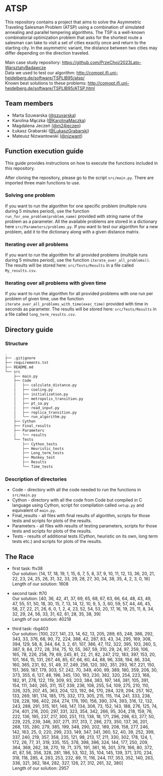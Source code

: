 # ATSP

This repository contains a project that aims to solve the Asymmetric Traveling Salesman Problem (ATSP) using a combination of simulated annealing and parallel tempering algorithms.
The TSP is a well-known combinatorial optimization problem that asks for the shortest route a salesman can take to visit a set of cities exactly once and return to the starting city. In the asymmetric variant, the distance between two cities may differ depending on the direction traveled.

Main case study repository: https://github.com/PrzeChoj/2023Lato-WarsztatyBadawcze <br />
Data we used to test our algorithm: http://comopt.ifi.uni-heidelberg.de/software/TSPLIB95/atsp/ <br />
Known best solutions to these problems: http://comopt.ifi.uni-heidelberg.de/software/TSPLIB95/ATSP.html

## Team members
- Marta Szuwarska ([@szuvarska](https://github.com/szuvarska))
- Karolina Mączka ([@KarolinaMaczka](https://github.com/KarolinaMaczka))
- Magdalena Jeczeń ([@m24jeczen](https://github.com/m24jeczen))
- Łukasz Grabarski ([@LukaszGrabarski](https://github.com/LukaszGrabarski))
- Mateusz Nizwantowski ([@nizwant](https://github.com/nizwant))

## Function execution guide

This guide provides instructions on how to execute the functions included in this repository. 

After cloning the repository, please go to the script `src/main.py`. There are imported three main functions to use.

### Solving one problem
If you want to run the algorithm for one specific problem (multiple runs during 5 minutes period), use the function `run_for_one_problem(problem_name)` provided with string name of the problem as a parameter. All the available problems are stored in a dictionary here `src/Parameters/problems.py`. If you want to test our algorithm for a new problem, add it to the dictionary along with a given distance matrix. 

### Iterating over all problems
If you want to run the algorithm for all provided problems (multiple runs during 5 minutes period), use the function `iterate_over_all_problems()`. The results will be stored here: `src/Tests/Results` in a file called `My_results.csv`.

### Iterating over all problems with given time
If you want to run the algorithm for all provided problems with one run per problem of given time, use the function `iterate_over_all_problems_with_time(exec_time)` provided with time in seconds as parameter. The results will be stored here: `src/Tests/Results` in a file called `long_term_results.csv`.

## Directory guide

### Structure

```bash
.
├── .gitignore
├── requirements.txt
├── README.md
└── src
    ├── main.py
    ├── Code
    │   ├── calculate_distance.py
    │   ├── cooling.py
    │   ├── initialization.py
    │   ├── metropolis_transition.py
    │   ├── pt_sa.py
    │   ├── read_input.py
    │   ├── replica_transition.py
    │   └── run_algorithm.py
    ├── Cython
    ├── Final_results
    ├── Parameters
    │   └── results
    └── Tests
        ├── Cython_tests
        ├── Heuristic_tests
        ├── Long_term_tests
        ├── Monkey_test
        ├── Results
        └── Time_tests
```
### Description of directories

- Code - directory with all the code needed to run the functions in `src/main.py`
- Cython - directory with all the code from Code but compiled in C language using Cython, script for compilation called `setup.py` and equivalent of `main.py`.
- Final_results - all files with final results of algorithm, scripts for those tests and scripts for plots of the results.
- Parameters - all files with results of testing parameters, scripts for those tests and scripts for plots of the results.
- Tests - results of additional tests (Cython, heuristic on its own, long term tests etc.) and scripts for plots of the results.

## The Race

- first task: ftv38 \
Our solution: [14, 17, 18, 19, 1, 15, 6, 7, 5, 8, 37, 9, 10, 11, 12, 13, 36, 20, 21, 22, 23, 24, 25, 26, 31, 32, 33, 29, 28, 27, 30, 34, 38, 35, 4, 2, 3, 0, 16] \
Length of our solution: 1608 

- second task: ft70 \
Our solution: [40, 36, 42, 41, 37, 69, 65, 68, 67, 63, 66, 64, 48, 43, 49, 47, 55, 51, 50, 18, 30, 15, 7, 13, 14, 12, 10, 9, 5, 3, 60, 59, 57, 44, 46, 45, 58, 27, 22, 21, 26, 6, 0, 1, 2, 4, 23, 52, 54, 53, 20, 17, 16, 19, 25, 11, 8, 34, 32, 29, 24, 56, 33, 31, 62, 61, 28, 35, 38, 39] \
Length of our solution: 40218 

- third task: rbg403 \
Our solution: [100, 227, 141, 23, 14, 62, 13, 205, 289, 65, 248, 366, 292, 343, 33, 376, 68, 90, 72, 224, 388, 42, 287, 83, 43, 34, 295, 169, 308, 394, 129, 58, 8, 344, 64, 3, 2, 61, 107, 386, 47, 112, 322, 395, 103, 260, 5, 387, 9, 84, 272, 28, 314, 75, 10, 55, 367, 59, 310, 29, 24, 97, 259, 106, 165, 78, 226, 258, 79, 69, 245, 81, 22, 21, 82, 247, 212, 183, 397, 153, 20, 101, 164, 15, 131, 267, 46, 85, 67, 66, 60, 44, 88, 96, 338, 194, 86, 334, 160, 365, 231, 92, 51, 49, 37, 249, 256, 120, 392, 351, 293, 167, 221, 150, 151, 369, 187, 179, 303, 57, 242, 70, 349, 400, 99, 389, 180, 359, 206, 30, 373, 355, 6, 127, 48, 196, 345, 130, 193, 230, 382, 320, 254, 223, 168, 182, 91, 278, 122, 119, 309, 93, 203, 384, 383, 197, 146, 381, 105, 391, 154, 111, 340, 265, 311, 157, 339, 236, 108, 255, 54, 109, 275, 210, 110, 326, 325, 207, 45, 363, 204, 123, 192, 94, 170, 284, 329, 294, 257, 162, 133, 269, 181, 174, 185, 175, 332, 173, 305, 215, 115, 114, 241, 333, 238, 128, 228, 198, 402, 264, 274, 176, 190, 156, 390, 374, 393, 316, 12, 132, 243, 288, 291, 315, 161, 148, 147, 134, 306, 73, 152, 143, 188, 276, 125, 74, 214, 401, 216, 200, 297, 331, 323, 354, 342, 266, 95, 304, 218, 159, 76, 222, 136, 195, 237, 217, 300, 251, 113, 138, 18, 171, 296, 298, 63, 377, 50, 229, 225, 239, 346, 307, 271, 317, 313, 7, 286, 273, 350, 137, 36, 201, 268, 135, 280, 279, 385, 199, 348, 290, 202, 189, 208, 158, 277, 246, 142, 163, 25, 0, 220, 299, 233, 149, 347, 341, 360, 52, 40, 39, 252, 399, 337, 240, 219, 357, 358, 235, 121, 98, 213, 17, 211, 330, 302, 178, 124, 1, 172, 26, 77, 31, 319, 335, 155, 378, 398, 396, 324, 144, 177, 250, 209, 364, 368, 262, 38, 270, 19, 71, 375, 191, 361, 16, 301, 379, 166, 80, 372, 41, 87, 56, 356, 328, 281, 186, 53, 102, 35, 104, 145, 139, 371, 370, 234, 318, 118, 285, 4, 283, 253, 232, 89, 11, 116, 244, 117, 353, 352, 140, 263, 336, 321, 362, 184, 282, 327, 126, 27, 312, 261, 32, 380] \
Length of our solution: 2957 
